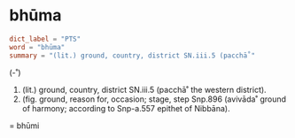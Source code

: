 # bhūma

``` toml
dict_label = "PTS"
word = "bhūma"
summary = "(lit.) ground, country, district SN.iii.5 (pacchā˚"
```

(\-˚)

1. (lit.) ground, country, district SN.iii.5 (pacchā˚ the western district).
2. (fig. ground, reason for, occasion; stage, step Snp.896 (avivāda˚ ground of harmony; according to Snp\-a.557 epithet of Nibbāna).

= bhūmi

